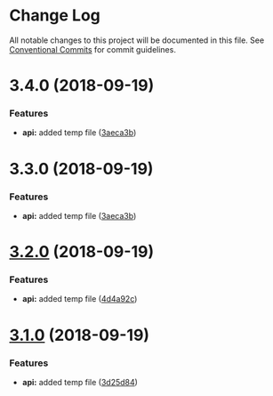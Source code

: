# Change Log

All notable changes to this project will be documented in this file.
See [Conventional Commits](https://conventionalcommits.org) for commit guidelines.

<a name="3.4.0"></a>
# 3.4.0 (2018-09-19)


### Features

* **api:** added temp file ([3aeca3b](https://github.com/heckfordraj/temp/commit/3aeca3b))





<a name="3.3.0"></a>
# 3.3.0 (2018-09-19)


### Features

* **api:** added temp file ([3aeca3b](https://github.com/heckfordraj/temp/commit/3aeca3b))





<a name="3.2.0"></a>
# [3.2.0](https://github.com/heckfordraj/temp/compare/v3.0.0...v3.2.0) (2018-09-19)


### Features

* **api:** added temp file ([4d4a92c](https://github.com/heckfordraj/temp/commit/4d4a92c))





<a name="3.1.0"></a>
# [3.1.0](https://github.com/heckfordraj/temp/compare/v3.0.0...v3.1.0) (2018-09-19)


### Features

* **api:** added temp file ([3d25d84](https://github.com/heckfordraj/temp/commit/3d25d84))
